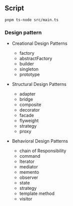 ## Script

```
pnpm ts-node src/main.ts

```

### Design pattern

- Creational Design Patterns

  - factory
  - abstractFactory
  - builder
  - singleton
  - prototype

- Structural Design Patterns

  - adapter
  - bridge
  - composite
  - decorator
  - facade
  - flyweight
  - strategy
  - proxy

- Behavioral Design Patterns
  - chain of Responsibility
  - command
  - lterator
  - mediator
  - memento
  - observer
  - state
  - strategy
  - template method
  - visitor
